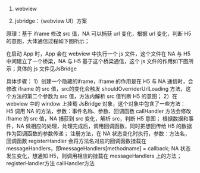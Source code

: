 1. webview

2. jsbridge：（webview UI）方案


原理：基于 iframe 修改 src 值，NA 可以捕获 url 变化，根据 url 变化，判断 H5 的意图，大体通信过程如下图所示；  

在启动 App 时，App 会在 webview 中执行一个 js 文件，这个文件在 NA 与 H5 中间建立了一个桥梁，NA 与 H5 基于这个桥梁通信，这个 js 文件的作用如下图所示；具体的 js 文件见JsBridge

具体步骤：
1）创建一个隐藏的iframe，iframe 的作用是在 H5 与 NA 通信时，会修改 iframe 的 src 值，src的变化会触发 shouldOverriderUrlLoading 方法，这个方法的第二个参数为 src 值，方法内解析 src 值判断 H5 的意图；
2）在 webview 中的 window 上挂载 JsBridge 对象，这个对象中包含了一些方法：
H5 调用 NA 的方法，参数：事件名称、参数、回调函数
callHandler 方法会修改 iframe 的 src 值，NA 捕获到 src 变化，解析 src，判断 H5 意图；
根据数据和事件，NA 做相应的处理，处理完成后，调用回调函数，同时把想回传给 H5 的数据作为回调函数的参数传递；
注册方法，在 NA 状态变化时执行，参数：方法名，回调函数
registerHandler 会将方法名对应的回调函数挂载在messageHandlers，即messageHandlers[methodname] = callback;
NA 状态发生变化，想通知 H5，则调用相应的挂载在 messageHandlers 上的方法；
registerHandler方法
callHandler方法
